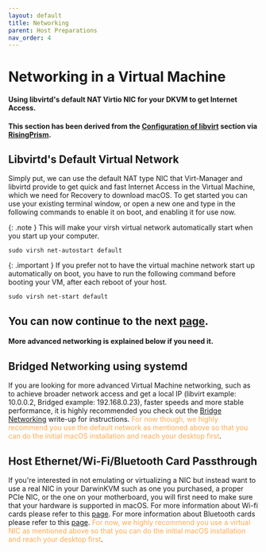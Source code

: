 ```yaml
---
layout: default
title: Networking
parent: Host Preparations
nav_order: 4
---
```


# Networking in a Virtual Machine
#### Using libvirtd's default NAT Virtio NIC for your DKVM to get Internet Access.
#### This section has been derived from the <a href="https://gitlab.com/risingprismtv/single-gpu-passthrough/-/wikis/4)-Configuration-of-libvirt">Configuration of libvirt</a> section via <a href="https://gitlab.com/risingprismtv/single-gpu-passthrough/-/wikis/home">RisingPrism</a>.

## Libvirtd's Default Virtual Network

Simply put, we can use the default NAT type NIC that Virt-Manager and libvirtd provide to get quick and fast Internet Access in the Virtual Machine, which we need for Recovery to download macOS. To get started you can use your existing terminal window, or open a new one and type in the following commands to enable it on boot, and enabling it for use now.

{: .note }
This will make your virsh virtual network automatically start when you start up your computer.

```
sudo virsh net-autostart default
```

{: .important }
If you prefer not to have the virtual machine network start up automatically on boot, you have to run the following command before booting your VM, after each reboot of your host.

```
sudo virsh net-start default
```

## You can now continue to the next <a href="05-Libvirtd.html">page</a>.
#### More advanced networking is explained below if you need it.

## Bridged Networking using systemd

If you are looking for more advanced Virtual Machine networking, such as to achieve broader network access and get a local IP (libvirt example: 10.0.0.2, Bridged example: 192.168.0.23), faster speeds and more stable performance, it is highly recommended you check out the <a href="../../writeups/06-Bridge/index/">Bridge Networking</a> write-up for instructions. <span style="color: #ffab52;">For now though, we highly recommend you use the default network as mentioned above so that you can do the initial macOS installation and reach your desktop first</span>.

## Host Ethernet/Wi-Fi/Bluetooth Card Passthrough

If you're interested in not emulating or virtualizing a NIC but instead want to use a real NIC in your DarwinKVM such as one you purchased, a proper PCIe NIC, or the one on your motherboard, you will first need to make sure that your hardware is supported in macOS. For more information about Wi-fi cards please refer to this <a href="../../infocenter/03-WifiSupport/index">page</a>. For more information about Bluetooth cards please refer to this <a href="../../infocenter/04-BTSupport/index">page</a>. <span style="color: #ffab52;">For now, we highly recommend you use a virtual NIC as mentioned above so that you can do the initial macOS installation and reach your desktop first</span>.

